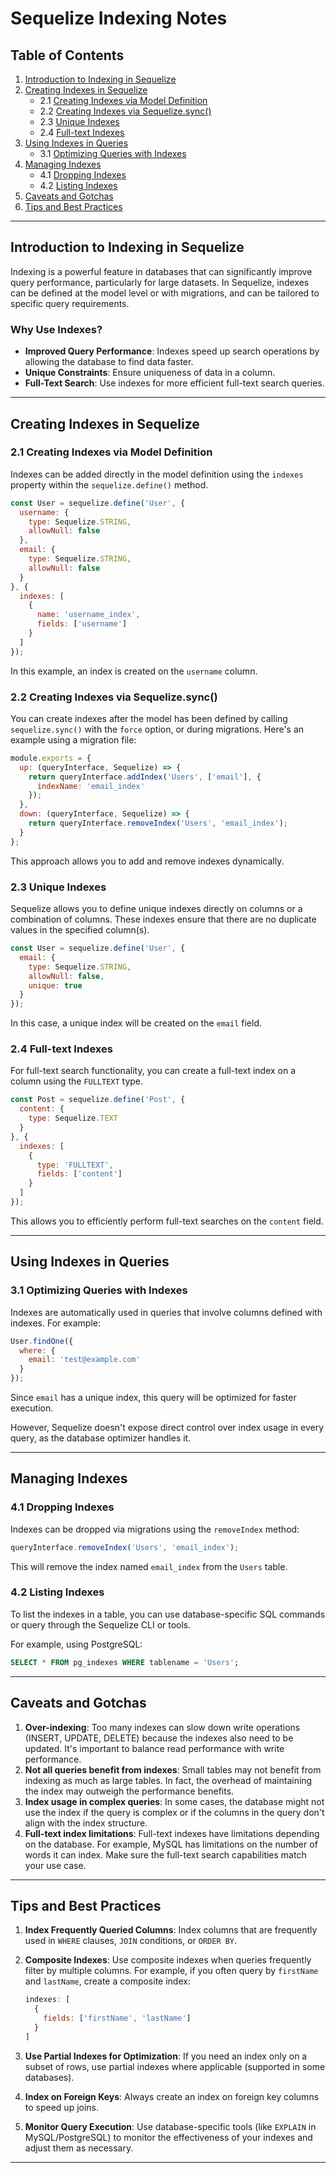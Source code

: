 
# Sequelize Indexing Notes

## Table of Contents
1. [Introduction to Indexing in Sequelize](#introduction-to-indexing-in-sequelize)
2. [Creating Indexes in Sequelize](#creating-indexes-in-sequelize)
   - 2.1 [Creating Indexes via Model Definition](#creating-indexes-via-model-definition)
   - 2.2 [Creating Indexes via Sequelize.sync()](#creating-indexes-via-sequelizesync)
   - 2.3 [Unique Indexes](#unique-indexes)
   - 2.4 [Full-text Indexes](#full-text-indexes)
3. [Using Indexes in Queries](#using-indexes-in-queries)
   - 3.1 [Optimizing Queries with Indexes](#optimizing-queries-with-indexes)
4. [Managing Indexes](#managing-indexes)
   - 4.1 [Dropping Indexes](#dropping-indexes)
   - 4.2 [Listing Indexes](#listing-indexes)
5. [Caveats and Gotchas](#caveats-and-gotchas)
6. [Tips and Best Practices](#tips-and-best-practices)

---

## Introduction to Indexing in Sequelize

Indexing is a powerful feature in databases that can significantly improve query performance, particularly for large datasets. In Sequelize, indexes can be defined at the model level or with migrations, and can be tailored to specific query requirements.

### Why Use Indexes?
- **Improved Query Performance**: Indexes speed up search operations by allowing the database to find data faster.
- **Unique Constraints**: Ensure uniqueness of data in a column.
- **Full-Text Search**: Use indexes for more efficient full-text search queries.

---

## Creating Indexes in Sequelize

### 2.1 Creating Indexes via Model Definition

Indexes can be added directly in the model definition using the `indexes` property within the `sequelize.define()` method.

```js
const User = sequelize.define('User', {
  username: {
    type: Sequelize.STRING,
    allowNull: false
  },
  email: {
    type: Sequelize.STRING,
    allowNull: false
  }
}, {
  indexes: [
    {
      name: 'username_index',
      fields: ['username']
    }
  ]
});
```

In this example, an index is created on the `username` column.

### 2.2 Creating Indexes via Sequelize.sync()

You can create indexes after the model has been defined by calling `sequelize.sync()` with the `force` option, or during migrations. Here's an example using a migration file:

```js
module.exports = {
  up: (queryInterface, Sequelize) => {
    return queryInterface.addIndex('Users', ['email'], {
      indexName: 'email_index'
    });
  },
  down: (queryInterface, Sequelize) => {
    return queryInterface.removeIndex('Users', 'email_index');
  }
};
```

This approach allows you to add and remove indexes dynamically.

### 2.3 Unique Indexes

Sequelize allows you to define unique indexes directly on columns or a combination of columns. These indexes ensure that there are no duplicate values in the specified column(s).

```js
const User = sequelize.define('User', {
  email: {
    type: Sequelize.STRING,
    allowNull: false,
    unique: true
  }
});
```

In this case, a unique index will be created on the `email` field.

### 2.4 Full-text Indexes

For full-text search functionality, you can create a full-text index on a column using the `FULLTEXT` type.

```js
const Post = sequelize.define('Post', {
  content: {
    type: Sequelize.TEXT
  }
}, {
  indexes: [
    {
      type: 'FULLTEXT',
      fields: ['content']
    }
  ]
});
```

This allows you to efficiently perform full-text searches on the `content` field.

---

## Using Indexes in Queries

### 3.1 Optimizing Queries with Indexes

Indexes are automatically used in queries that involve columns defined with indexes. For example:

```js
User.findOne({
  where: {
    email: 'test@example.com'
  }
});
```

Since `email` has a unique index, this query will be optimized for faster execution.

However, Sequelize doesn't expose direct control over index usage in every query, as the database optimizer handles it.

---

## Managing Indexes

### 4.1 Dropping Indexes

Indexes can be dropped via migrations using the `removeIndex` method:

```js
queryInterface.removeIndex('Users', 'email_index');
```

This will remove the index named `email_index` from the `Users` table.

### 4.2 Listing Indexes

To list the indexes in a table, you can use database-specific SQL commands or query through the Sequelize CLI or tools.

For example, using PostgreSQL:

```sql
SELECT * FROM pg_indexes WHERE tablename = 'Users';
```

---

## Caveats and Gotchas

1. **Over-indexing**: Too many indexes can slow down write operations (INSERT, UPDATE, DELETE) because the indexes also need to be updated. It's important to balance read performance with write performance.
2. **Not all queries benefit from indexes**: Small tables may not benefit from indexing as much as large tables. In fact, the overhead of maintaining the index may outweigh the performance benefits.
3. **Index usage in complex queries**: In some cases, the database might not use the index if the query is complex or if the columns in the query don't align with the index structure.
4. **Full-text index limitations**: Full-text indexes have limitations depending on the database. For example, MySQL has limitations on the number of words it can index. Make sure the full-text search capabilities match your use case.

---

## Tips and Best Practices

1. **Index Frequently Queried Columns**: Index columns that are frequently used in `WHERE` clauses, `JOIN` conditions, or `ORDER BY`.
2. **Composite Indexes**: Use composite indexes when queries frequently filter by multiple columns. For example, if you often query by `firstName` and `lastName`, create a composite index:
   
   ```js
   indexes: [
     {
       fields: ['firstName', 'lastName']
     }
   ]
   ```

3. **Use Partial Indexes for Optimization**: If you need an index only on a subset of rows, use partial indexes where applicable (supported in some databases).
4. **Index on Foreign Keys**: Always create an index on foreign key columns to speed up joins.
5. **Monitor Query Execution**: Use database-specific tools (like `EXPLAIN` in MySQL/PostgreSQL) to monitor the effectiveness of your indexes and adjust them as necessary.

---

